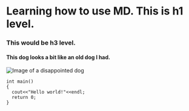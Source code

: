 # Learning how to use MD. This is h1 level.
### This would be h3 level.

#### This dog looks a bit like an old dog I had.
![Image of a disappointed dog](https://i.imgflip.com/1hv7ij.jpg)


```
int main()
{
  cout<<"Hello world!"<<endl;
  return 0;
}
```

